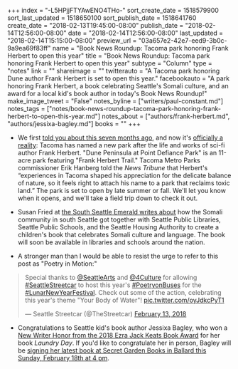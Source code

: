 +++
index = "-L5HPjjFTYAwENO4THo-"
sort_create_date = 1518579900
sort_last_updated = 1518650100
sort_publish_date = 1518641760
create_date = "2018-02-13T19:45:00-08:00"
publish_date = "2018-02-14T12:56:00-08:00"
date = "2018-02-14T12:56:00-08:00"
last_updated = "2018-02-14T15:15:00-08:00"
preview_url = "03a657e2-42e7-eed9-3b0c-9a9ea69f83ff"
name = "Book News Roundup: Tacoma park honoring Frank Herbert to open this year"
title = "Book News Roundup: Tacoma park honoring Frank Herbert to open this year"
subtype = "Column"
type = "notes"
link = ""
shareimage = ""
twitterauto = "A Tacoma park honoring Dune author Frank Herbert is set to open this year."
facebookauto = "A park honoring Frank Herbert, a book celebrating Seattle's Somali culture, and an award for a local kid's book author in today's Book News Roundup!"
make_image_tweet = "False"
notes_byline = ["writers/paul-constant.md"]
notes_tags = ["notes/book-news-roundup-tacoma-park-honoring-frank-herbert-to-open-this-year.md"]
notes_about = ["authors/frank-herbert.md", "authors/jessixa-bagley.md"]
books = ""
+++
* We first [told you about this seven months ago](http://www.seattlereviewofbooks.com/notes/2017/07/20/tacoma-is-very-close-to-finally-honoring-dune-author-frank-herbert-with-a-park/), and now it's [officially a reality](http://www.thenewstribune.com/news/local/article199941624.html): Tacoma has named a new park after the life and works of sci-fi author Frank Herbert. "Dune Peninsula at Point Defiance Park" is an 11-acre park featuring "Frank Herbert Trail." Tacoma Metro Parks commissioner Erik Hanberg told the *News Tribune* that Herbert's “experiences in Tacoma shaped his appreciation for the delicate balance of nature, so it feels right to attach his name to a park that reclaims toxic land.” The park is set to open by late summer or fall. We'll let you know when it opens, and we'll take a field trip down to check it out.

* Susan Fried at [the South Seattle Emerald writes about](https://southseattleemerald.com/2018/02/12/local-somali-community-bands-together-to-create-childrens-book/) how the Somali community in south Seattle got together with Seattle Public Libraries, Seattle Public Schools, and the Seattle Housing Authority to create a children's book that celebrates Somali culture and language. The book will soon be available in libraries and schools around the nation.

* A stronger man than I would be able to resist the urge to refer to this post as "Poetry in Motion:"

<blockquote class="twitter-tweet" data-lang="en"><p lang="en" dir="ltr">Special thanks to <a href="https://twitter.com/SeattleArts?ref_src=twsrc%5Etfw">@SeattleArts</a> and <a href="https://twitter.com/4Culture?ref_src=twsrc%5Etfw">@4Culture</a> for allowing <a href="https://twitter.com/hashtag/SeattleStreetcar?src=hash&amp;ref_src=twsrc%5Etfw">#SeattleStreetcar</a> to host this year&#39;s <a href="https://twitter.com/hashtag/PoetryonBuses?src=hash&amp;ref_src=twsrc%5Etfw">#PoetryonBuses</a> for the <a href="https://twitter.com/hashtag/LunarNewYearFestival?src=hash&amp;ref_src=twsrc%5Etfw">#LunarNewYearFestival</a>. Check out some of the action, celebrating this year&#39;s theme &quot;Your Body of Water&quot;! <a href="https://t.co/oyJdkcPyT1">pic.twitter.com/oyJdkcPyT1</a></p>&mdash; Seattle Streetcar (@TheStreetcar) <a href="https://twitter.com/TheStreetcar/status/963548117072199680?ref_src=twsrc%5Etfw">February 13, 2018</a></blockquote>

* Congratulations to Seattle kid's book author Jessixa Bagley, who won a [New Writer Honor from the 2018 Ezra Jack Keats Book Award](http://www.ezra-jack-keats.org/ejk-book-award/2018-ezra-jack-keats-book-award/) for her book *Laundry Day*. If you'd like to congratulate her in person, Bagley will be [signing her latest book at Secret Garden Books in Ballard this Sunday, February 18th at 4 pm](http://www.seattlereviewofbooks.com/notes/2018/02/07/save-the-date-vincent-comes-home-launch-party-at-secret-garden-books-on-sunday-february-18th/).
